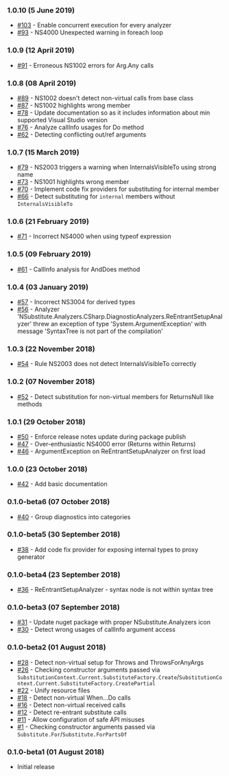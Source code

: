 ### 1.0.10 (5 June 2019)

 - [#103](https://github.com/nsubstitute/NSubstitute.Analyzers/issues/103) - Enable concurrent execution for every analyzer
 - [#93](https://github.com/nsubstitute/NSubstitute.Analyzers/issues/93) - NS4000 Unexpected warning in foreach loop
 
### 1.0.9 (12 April 2019)

 - [#91](https://github.com/nsubstitute/NSubstitute.Analyzers/issues/91) - Erroneous NS1002 errors for Arg.Any calls

### 1.0.8 (08 April 2019)

 - [#89](https://github.com/nsubstitute/NSubstitute.Analyzers/issues/89) - NS1002 doesn't detect non-virtual calls from base class
 - [#87](https://github.com/nsubstitute/NSubstitute.Analyzers/issues/87) - NS1002 highlights wrong member
 - [#78](https://github.com/nsubstitute/NSubstitute.Analyzers/issues/78) - Update documentation so as it includes information about min supported Visual Studio version
 - [#76](https://github.com/nsubstitute/NSubstitute.Analyzers/issues/76) - Analyze callInfo usages for Do method
 - [#62](https://github.com/nsubstitute/NSubstitute.Analyzers/issues/62) - Detecting conflicting out/ref arguments

### 1.0.7 (15 March 2019)

 - [#79](https://github.com/nsubstitute/NSubstitute.Analyzers/issues/79) - NS2003 triggers a warning when InternalsVisibleTo using strong name
 - [#73](https://github.com/nsubstitute/NSubstitute.Analyzers/issues/73) - NS1001 highlights wrong member
 - [#70](https://github.com/nsubstitute/NSubstitute.Analyzers/issues/70) - Implement code fix providers for substituting for internal member
 - [#66](https://github.com/nsubstitute/NSubstitute.Analyzers/issues/66) - Detect substituting for `internal` members without `InternalsVisibleTo`

### 1.0.6 (21 February 2019)

 - [#71](https://github.com/nsubstitute/NSubstitute.Analyzers/issues/71) - Incorrect NS4000 when using typeof expression

### 1.0.5 (09 February 2019)

 - [#61](https://github.com/nsubstitute/NSubstitute.Analyzers/issues/61) - CallInfo analysis for AndDoes method

### 1.0.4 (03 January 2019)

 - [#57](https://github.com/nsubstitute/NSubstitute.Analyzers/issues/57) - Incorrect NS3004 for derived types
 - [#56](https://github.com/nsubstitute/NSubstitute.Analyzers/issues/56) - Analyzer 'NSubstitute.Analyzers.CSharp.DiagnosticAnalyzers.ReEntrantSetupAnalyzer' threw an exception of type 'System.ArgumentException' with message 'SyntaxTree is not part of the compilation'

### 1.0.3 (22 November 2018)

 - [#54](https://github.com/nsubstitute/NSubstitute.Analyzers/issues/54) - Rule NS2003 does not detect InternalsVisibleTo correctly

### 1.0.2 (07 November 2018)

 - [#52](https://github.com/nsubstitute/NSubstitute.Analyzers/issues/52) - Detect substitution for non-virtual members for ReturnsNull like methods

### 1.0.1 (29 October 2018)

 - [#50](https://github.com/nsubstitute/NSubstitute.Analyzers/issues/50) - Enforce release notes update during package publish
 - [#47](https://github.com/nsubstitute/NSubstitute.Analyzers/issues/47) - Over-enthusiastic NS4000 error (Returns within Returns)
 - [#46](https://github.com/nsubstitute/NSubstitute.Analyzers/issues/46) - ArgumentException on ReEntrantSetupAnalyzer on first load

### 1.0.0 (23 October 2018)

 - [#42](https://github.com/nsubstitute/NSubstitute.Analyzers/issues/42) - Add basic documentation

### 0.1.0-beta6 (07 October 2018)

 - [#40](https://github.com/nsubstitute/NSubstitute.Analyzers/issues/40) - Group diagnostics into categories

### 0.1.0-beta5 (30 September 2018)

 - [#38](https://github.com/nsubstitute/NSubstitute.Analyzers/issues/38) - Add code fix provider for exposing internal types to proxy generator

### 0.1.0-beta4 (23 September 2018)

 - [#36](https://github.com/nsubstitute/NSubstitute.Analyzers/issues/36) - ReEntrantSetupAnalyzer - syntax node is not within syntax tree

### 0.1.0-beta3 (07 September 2018)

 - [#31](https://github.com/nsubstitute/NSubstitute.Analyzers/issues/31) - Update nuget package with proper NSubstitute.Analyzers icon
 - [#30](https://github.com/nsubstitute/NSubstitute.Analyzers/issues/30) - Detect wrong usages of callInfo argument access

### 0.1.0-beta2 (01 August 2018)

 - [#28](https://github.com/nsubstitute/NSubstitute.Analyzers/issues/28) - Detect non-virtual setup for Throws and ThrowsForAnyArgs
 - [#26](https://github.com/nsubstitute/NSubstitute.Analyzers/issues/26) - Checking constructor arguments passed via `SubstitutionContext.Current.SubstituteFactory.Create`/`SubstitutionContext.Current.SubstituteFactory.CreatePartial`
 - [#22](https://github.com/nsubstitute/NSubstitute.Analyzers/issues/22) - Unify resource files
 - [#18](https://github.com/nsubstitute/NSubstitute.Analyzers/issues/18) - Detect non-virtual When...Do calls
 - [#16](https://github.com/nsubstitute/NSubstitute.Analyzers/issues/16) - Detect non-virtual received calls
 - [#12](https://github.com/nsubstitute/NSubstitute.Analyzers/issues/12) - Detect re-entrant substitute calls
 - [#11](https://github.com/nsubstitute/NSubstitute.Analyzers/issues/11) - Allow configuration of safe API misuses
 - [#1](https://github.com/nsubstitute/NSubstitute.Analyzers/issues/1) - Checking constructor arguments passed via `Substitute.For`/`Substitute.ForPartsOf`

### 0.1.0-beta1 (01 August 2018)
 - Initial release

